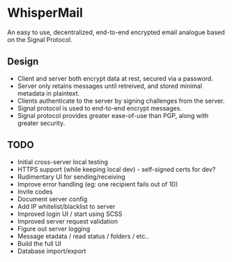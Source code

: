 # WhisperMail
An easy to use, decentralized, end-to-end encrypted email analogue based on the Signal Protocol.

## Design
- Client and server both encrypt data at rest, secured via a password.
- Server only retains messages until retreived, and stored minimal metadata in plaintext.
- Clients authenticate to the server by signing challenges from the server.
- Signal protocol is used to end-to-end encrypt messages.
- Signal protocol provides greater ease-of-use than PGP, along with greater security.

## TODO

- Initial cross-server local testing
- HTTPS support (while keeping local dev) - self-signed certs for dev?
- Rudimentary UI for sending/receiving
- Improve error handling (eg: one recipient fails out of 10)
- Invite codes
- Document server config
- Add IP whitelist/blacklist to server
- Improved login UI / start using SCSS
- Improved server request validation
- Figure out server logging
- Message etadata / read status / folders / etc..
- Build the full UI
- Database import/export
